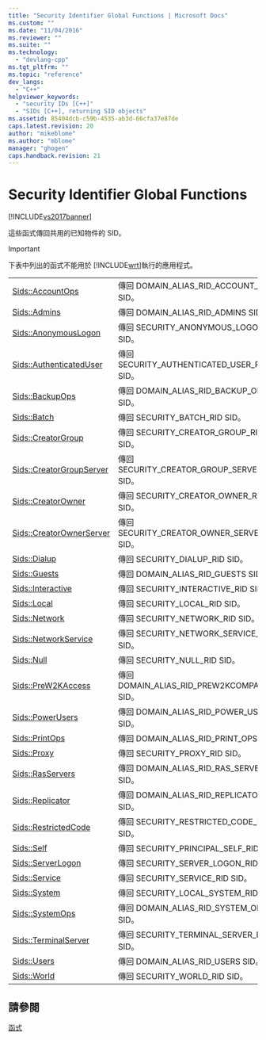 ```yaml
---
title: "Security Identifier Global Functions | Microsoft Docs"
ms.custom: ""
ms.date: "11/04/2016"
ms.reviewer: ""
ms.suite: ""
ms.technology: 
  - "devlang-cpp"
ms.tgt_pltfrm: ""
ms.topic: "reference"
dev_langs: 
  - "C++"
helpviewer_keywords: 
  - "security IDs [C++]"
  - "SIDs [C++], returning SID objects"
ms.assetid: 85404dcb-c59b-4535-ab3d-66cfa37e87de
caps.latest.revision: 20
author: "mikeblome"
ms.author: "mblome"
manager: "ghogen"
caps.handback.revision: 21
---
```

# Security Identifier Global Functions
[!INCLUDE[vs2017banner](../../assembler/inline/includes/vs2017banner.md)]

這些函式傳回共用的已知物件的 SID。  
  
> [!IMPORTANT]
>  下表中列出的函式不能用於 [!INCLUDE[wrt](../../atl/reference/includes/wrt_md.md)]執行的應用程式。  
  
|||  
|-|-|  
|[Sids::AccountOps](../Topic/Sids::AccountOps.md)|傳回 DOMAIN\_ALIAS\_RID\_ACCOUNT\_OPS SID。|  
|[Sids::Admins](../Topic/Sids::Admins.md)|傳回 DOMAIN\_ALIAS\_RID\_ADMINS SID。|  
|[Sids::AnonymousLogon](../Topic/Sids::AnonymousLogon.md)|傳回 SECURITY\_ANONYMOUS\_LOGON\_RID SID。|  
|[Sids::AuthenticatedUser](../Topic/Sids::AuthenticatedUser.md)|傳回 SECURITY\_AUTHENTICATED\_USER\_RID SID。|  
|[Sids::BackupOps](../Topic/Sids::BackupOps.md)|傳回 DOMAIN\_ALIAS\_RID\_BACKUP\_OPS SID。|  
|[Sids::Batch](../Topic/Sids::Batch.md)|傳回 SECURITY\_BATCH\_RID SID。|  
|[Sids::CreatorGroup](../Topic/Sids::CreatorGroup.md)|傳回 SECURITY\_CREATOR\_GROUP\_RID SID。|  
|[Sids::CreatorGroupServer](../Topic/Sids::CreatorGroupServer.md)|傳回 SECURITY\_CREATOR\_GROUP\_SERVER\_RID SID。|  
|[Sids::CreatorOwner](../Topic/Sids::CreatorOwner.md)|傳回 SECURITY\_CREATOR\_OWNER\_RID SID。|  
|[Sids::CreatorOwnerServer](../Topic/Sids::CreatorOwnerServer.md)|傳回 SECURITY\_CREATOR\_OWNER\_SERVER\_RID SID。|  
|[Sids::Dialup](../Topic/Sids::Dialup.md)|傳回 SECURITY\_DIALUP\_RID SID。|  
|[Sids::Guests](../Topic/Sids::Guests.md)|傳回 DOMAIN\_ALIAS\_RID\_GUESTS SID。|  
|[Sids::Interactive](../Topic/Sids::Interactive.md)|傳回 SECURITY\_INTERACTIVE\_RID SID。|  
|[Sids::Local](../Topic/Sids::Local.md)|傳回 SECURITY\_LOCAL\_RID SID。|  
|[Sids::Network](../Topic/Sids::Network.md)|傳回 SECURITY\_NETWORK\_RID SID。|  
|[Sids::NetworkService](../Topic/Sids::NetworkService.md)|傳回 SECURITY\_NETWORK\_SERVICE\_RID SID。|  
|[Sids::Null](../Topic/Sids::Null.md)|傳回 SECURITY\_NULL\_RID SID。|  
|[Sids::PreW2KAccess](../Topic/Sids::PreW2KAccess.md)|傳回 DOMAIN\_ALIAS\_RID\_PREW2KCOMPACCESS SID。|  
|[Sids::PowerUsers](../Topic/Sids::PowerUsers.md)|傳回 DOMAIN\_ALIAS\_RID\_POWER\_USERS SID。|  
|[Sids::PrintOps](../Topic/Sids::PrintOps.md)|傳回 DOMAIN\_ALIAS\_RID\_PRINT\_OPS SID。|  
|[Sids::Proxy](../Topic/Sids::Proxy.md)|傳回 SECURITY\_PROXY\_RID SID。|  
|[Sids::RasServers](../Topic/Sids::RasServers.md)|傳回 DOMAIN\_ALIAS\_RID\_RAS\_SERVERS SID。|  
|[Sids::Replicator](../Topic/Sids::Replicator.md)|傳回 DOMAIN\_ALIAS\_RID\_REPLICATOR SID。|  
|[Sids::RestrictedCode](../Topic/Sids::RestrictedCode.md)|傳回 SECURITY\_RESTRICTED\_CODE\_RID SID。|  
|[Sids::Self](../Topic/Sids::Self.md)|傳回 SECURITY\_PRINCIPAL\_SELF\_RID SID。|  
|[Sids::ServerLogon](../Topic/Sids::ServerLogon.md)|傳回 SECURITY\_SERVER\_LOGON\_RID SID。|  
|[Sids::Service](../Topic/Sids::Service.md)|傳回 SECURITY\_SERVICE\_RID SID。|  
|[Sids::System](../Topic/Sids::System.md)|傳回 SECURITY\_LOCAL\_SYSTEM\_RID SID。|  
|[Sids::SystemOps](../Topic/Sids::SystemOps.md)|傳回 DOMAIN\_ALIAS\_RID\_SYSTEM\_OPS SID。|  
|[Sids::TerminalServer](../Topic/Sids::TerminalServer.md)|傳回 SECURITY\_TERMINAL\_SERVER\_RID SID。|  
|[Sids::Users](../Topic/Sids::Users.md)|傳回 DOMAIN\_ALIAS\_RID\_USERS SID。|  
|[Sids::World](../Topic/Sids::World.md)|傳回 SECURITY\_WORLD\_RID SID。|  
  
## 請參閱  
 [函式](../../atl/reference/atl-functions.md)